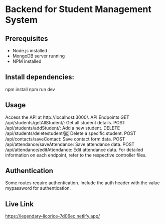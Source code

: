 # Backend for Student Management System

## Prerequisites
- Node.js installed
- MongoDB server running
- NPM  installed

## Install dependencies:
npm install
npm run dev

## Usage
Access the API at http://localhost:3000/.
API Endpoints
GET /api/students/getAllStudent/: Get all student details.
POST /api/students/addStudent/: Add a new student.
DELETE /api/students/deletestudent/:id: Delete a specific student.
POST /api/contacts/saveContact: Save contact form data.
POST /api/attendance/saveAttendance: Save attendance data.
POST /api/attendance/editAttendance: Edit attendance data.
For detailed information on each endpoint, refer to the respective controller files.

## Authentication
Some routes require authentication. Include the auth header with the value mypassword for authentication.

## Live Link
https://legendary-licorice-7d06ec.netlify.app/
